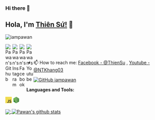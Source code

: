 ### Hi there 👋

## Hola, I'm [Thiên Sứ!](https://www.facebook.com/Hackingofficiall2) 👋

<p align="left"> <img src="https://komarev.com/ghpvc/?username=thiensu99&label=Views&color=blue&style=plastic" alt="iampawan" /> </p>

<a href="https://github.com/thiensu99">
  <img align="left" alt="Pawan's Github" width="22px" src="https://cdn.jsdelivr.net/npm/simple-icons@v3/icons/github.svg" />
</a>
<a href="https://instagram.com/hackingofficial">
  <img align="left" alt="Pawan's Instagram" width="22px" src="https://cdn.jsdelivr.net/npm/simple-icons@v3/icons/instagram.svg" />
</a>
<a href="https://www.facebook.com/hackingofficiall2">
  <img align="left" alt="Pawan's Facebook" width="22px" src="https://cdn.jsdelivr.net/npm/simple-icons@v3/icons/facebook.svg" />
</a>
<a href="https://youtube.com/channel/UCQ4kq2hqb1HGzn-RjIPDr6A">
  <img align="left" alt="Pawan's Youtube" width="22px" src="https://cdn.jsdelivr.net/npm/simple-icons@v3/icons/youtube.svg" />
</a>

<br/>
<br/>

- 📫 How to reach me: [Facebook - @ThienSu](https://www.facebook.com/Hackingofficiall2) , [Youtube - @NTKhang03](https://youtube.com/channel/UCQ4kq2hqb1HGzn-RjIPDr6A)

[![GitHub iampawan](https://img.shields.io/github/followers/thiensu99?label=follow&style=social)](https://github.com/thiensu99)

**Languages and Tools:**  

<code><img height="20" src="https://raw.githubusercontent.com/github/explore/80688e429a7d4ef2fca1e82350fe8e3517d3494d/topics/javascript/javascript.png"></code>
<code><img height="20" src="https://raw.githubusercontent.com/github/explore/80688e429a7d4ef2fca1e82350fe8e3517d3494d/topics/nodejs/nodejs.png"></code>    

<a href="https://github.com/thiensu99">
  <img align="center" src="https://github-readme-stats.vercel.app/api/top-langs/?username=thiensu99&theme=blue-green" />
</a>
<a href="https://github.com/thiensu99">
 <img align="center" src="https://github-readme-stats.vercel.app/api?username=thiensu99&show_icons=true&theme=github_dark&line_height=27" alt="Pawan's github stats"/>
